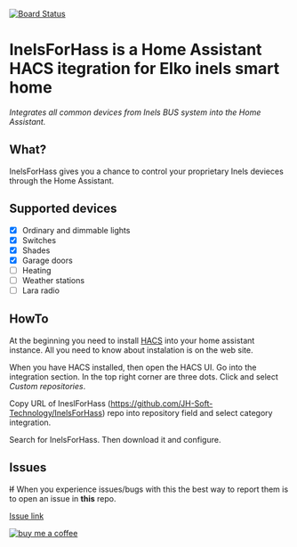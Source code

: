 [![Board Status](https://dev.azure.com/JH-Soft-Technology/ea6666c8-9de9-44c9-9767-69a01e3640dc/93f17136-8240-4edb-bd99-efdb435cca03/_apis/work/boardbadge/79979854-27b8-4ce5-b2f0-111ba419b94a?columnOptions=1)](https://dev.azure.com/JH-Soft-Technology/ea6666c8-9de9-44c9-9767-69a01e3640dc/_boards/board/t/93f17136-8240-4edb-bd99-efdb435cca03/Microsoft.RequirementCategory/)

# InelsForHass is a Home Assistant HACS itegration for Elko inels smart home

_Integrates all common devices from Inels BUS system into the Home Assistant._

## What?

InelsForHass gives you a chance to control your proprietary Inels devieces through the Home Assistant.

## Supported devices

- [x] Ordinary and dimmable lights
- [x] Switches
- [x] Shades
- [x] Garage doors
- [ ] Heating
- [ ] Weather stations
- [ ] Lara radio

## HowTo

At the beginning you need to install [HACS](https://hacs.xyz/) into your home assistant instance. All you need to know about instalation is on the web site.

When you have HACS installed, then open the HACS UI. Go into the integration section. In the top right corner are three dots. Click and select *Custom repositories*.

Copy URL of IneslForHass (https://github.com/JH-Soft-Technology/InelsForHass) repo into repository field and select category integration.

Search for InelsForHass. Then download it and configure.

## Issues

~~If~~ When you experience issues/bugs with this the best way to report them is to open an issue in **this** repo.

[Issue link](https://github.com/JH-Soft-Technology/InelsForHass/issues/)

[![buy me a coffee](https://www.buymeacoffee.com/assets/img/custom_images/orange_img.png)](https://www.buymeacoffee.com/jhoralek)
